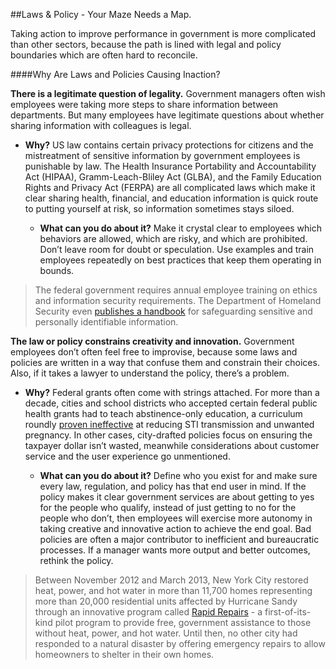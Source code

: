 ##Laws & Policy - Your Maze Needs a Map.

Taking action to improve performance in government is more complicated than other sectors, because the path is lined with legal and policy boundaries which are often hard to reconcile. 

####Why Are Laws and Policies Causing Inaction? 

**There is a legitimate question of legality.** Government managers often wish employees were taking more steps to share information between departments. But many employees have legitimate questions about whether sharing information with colleagues is legal. 

* **Why?** US law contains certain privacy protections for citizens and the mistreatment of sensitive information by government employees is punishable by law. The Health Insurance Portability and Accountability Act (HIPAA), Gramm-Leach-Bliley Act (GLBA), and the Family Education Rights and Privacy Act (FERPA) are all complicated laws which make it clear sharing health, financial, and education information is quick route to putting yourself at risk, so information sometimes stays siloed. 

  * **What can you do about it?** Make it crystal clear to employees which behaviors are allowed, which are risky, and which are prohibited. Don’t leave room for doubt or speculation. Use examples and train employees repeatedly on best practices that keep them operating in bounds. 
  
>The federal government requires annual employee training on ethics and information security requirements. The Department of Homeland Security even [publishes a handbook](https://www.dhs.gov/sites/default/files/publications/privacy/Guidance/handbookforsafeguardingsensitivePII_march_2012_webversion.pdf) for safeguarding sensitive and personally identifiable information.

**The law or policy constrains creativity and innovation.** Government employees don’t often feel free to improvise, because some laws and policies are written in a way that confuse them and constrain their choices. Also, if it takes a lawyer to understand the policy, there’s a problem.

* **Why?** Federal grants often come with strings attached. For more than a decade, cities and school districts who accepted certain federal public health grants had to teach abstinence-only education, a curriculum roundly [proven ineffective](https://en.wikipedia.org/wiki/Abstinence-only_sex_education) at reducing STI transmission and unwanted pregnancy. In other cases, city-drafted policies focus on ensuring the taxpayer dollar isn’t wasted, meanwhile considerations about customer service and the user experience go unmentioned.

  * **What can you do about it?** Define who you exist for and make sure every law, regulation, and policy has that end user in mind. If the policy makes it clear government services are about getting to yes for the people who qualify, instead of just getting to no for the people who don’t, then employees will exercise more autonomy in taking creative and innovative action to achieve the end goal. Bad policies are often a major contributor to inefficient and bureaucratic processes. If a manager wants more output and better outcomes, rethink the policy. 

>Between November 2012 and March 2013, New York City restored heat, power, and hot water in more than 11,700 homes representing more than 20,000 residential units affected by Hurricane Sandy through an innovative program called [Rapid Repairs](http://www.nyc.gov/html/recovery/html/resources/rapid.shtml) - a first-of-its-kind pilot program to provide free, government assistance to those without heat, power, and hot water. Until then, no other city had responded to a natural disaster by offering emergency repairs to allow homeowners to shelter in their own homes.